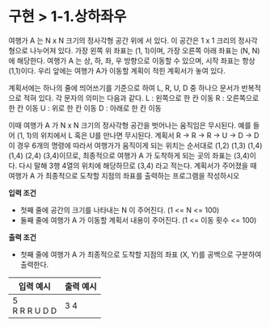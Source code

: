 # 구현 > 1-1.상하좌우

여행가 A 는 N x N 크기의 정사각형 공간 위에 서 있다. 이 공간은 1 x 1 크리의 정사각형으로 나누어져 있다. 가장 왼쪽 위 좌표는 (1, 1)이며, 가장 오른쪽 아래 좌표는 (N, N)에 해당한다. 여행가 A 는 상, 하, 좌, 우 방향으로 이동할 수 있으며, 시작 좌표는 항상 (1,1)이다. 
우리 앞에는 여행가 A가 이동할 계획이 적힌 계획서가 놓여 있다. 

계획서에는 하나의 줄에 띄어쓰기를 기준으로 하여 L, R, U, D 중 하나으 문서가 반복적으로 적혀 있다. 각 문자의 의미는 다음과 같다. 
L : 왼쪽으로 한 칸 이동
R : 오른쪽으로 한 칸 이동
U : 위로 한 칸 이동
D : 아래로 한 칸 이동 

이때 여행가 A 가 N x N 크기의 정사각형 공간을 벗어나는 움직임은 무시된다. 예를 들어 (1, 1)의 위치에서 L 혹은 U를 만나면 무시된다. 
계획서 R -> R -> R -> U -> D -> D
이 경우 6개의 명령에 따라서 여행가가 움직이게 되는 위치는 순서대로 (1,2) (1,3) (1,4) (1,4) (2,4) (3,4)이므로, 최종적으로 여행가 A 가 도착하게 되는 곳의 좌표는 (3,4)이다. 다시 말해 3행 4열의 위치에 해당하므로 (3,4) 라고 적는다. 계획서가 주어졌을 때 여행가 A 가 최종적으로 도착할 지점의 좌표를 출력하는 프로그램을 작성하시오 

**입력 조건**
- 첫째 줄에 공간의 크기를 나타내는 N 이 주어진다. (1 <= N <= 100)
- 둘째 줄에 여행가 A 가 이동할 계획서 내용이 주어진다. (1 <= 이동 횟수 <= 100) 

**출력 조건**
- 첫째 줄에 여행가 A 가 최종적으로 도착할 지점의 좌표 (X, Y)를 공백으로 구분하여 출력한다. 

|입력 예시|출력 예시|
|---|---|
|5<br>R R R U D D|3 4|
